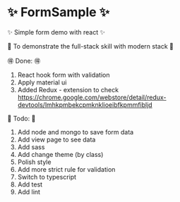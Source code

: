 # :sparkles: FormSample :sparkles:
:sparkles: Simple form demo with react :sparkles:

:japanese_ogre: To demonstrate the full-stack skill with modern stack :japanese_ogre:

:ideograph_advantage: Done: :ideograph_advantage:

1. React hook form with validation
2. Apply material ui
3. Added Redux - extension to check https://chrome.google.com/webstore/detail/redux-devtools/lmhkpmbekcpmknklioeibfkpmmfibljd  

:muscle: Todo: :muscle:
1. Add node and mongo to save form data
2. Add view page to see data
3. Add sass 
4. Add change theme (by class)
5. Polish style
6. Add more strict rule for validation 
7. Switch to typescript
8. Add test
9. Add lint

